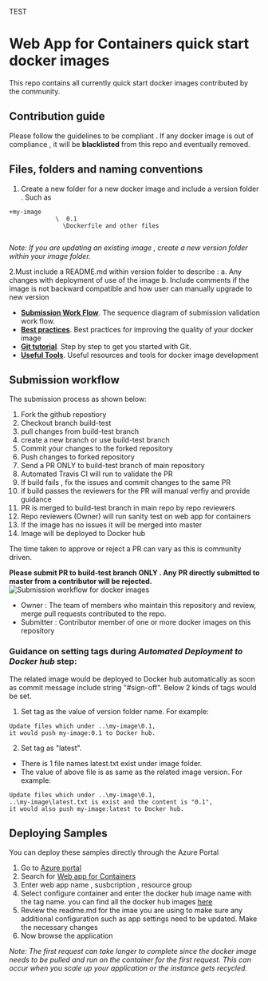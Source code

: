 
TEST

# Web App for Containers quick start docker images

This repo contains all currently quick start docker images contributed by the community.	

## Contribution guide

Please follow the guidelines to be compliant . If any docker image is out of compliance , it will be **blacklisted** from this repo and eventually removed. 

## Files, folders and naming conventions
1. Create a new folder for a new docker image and include a version folder . Such as 
```
+my-image
	         \  0.1 
		       \Dockerfile and other files 
		
```
 
 *Note:  If you are updating an existing image  , create a new version folder within your image folder.*
  
2.Must include a README.md within version folder to describe :
		a. Any changes with deployment of use of the image 
		b. Include comments if the image is not backward compatible and how user can manually upgrade to new version 

+ [**Submission Work Flow**](/contribution-guide/submissionvalidation.md). The sequence diagram of submission validation work flow.
+ [**Best practices**](/contribution-guide/best-practices.md). Best practices for improving the quality of your docker image
+ [**Git tutorial**](/contribution-guide/git-tutorial.md). Step by step to get you started with Git.
+ [**Useful Tools**](/contribution-guide/useful-tools.md). Useful resources and tools for docker image development

## Submission workflow 

The submission process as shown below: 

1. Fork the github repostiory
2. Checkout branch build-test
3. pull changes from build-test branch
4. create a new branch or use build-test branch
5. Commit your changes to the forked repository 
6. Push changes to forked repository
7. Send a PR ONLY to build-test branch of main repository
8. Automated Travis CI will run to validate the PR 
9. If build fails , fix the issues and commit changes to the same PR 
10. if build passes  the reviewers for the PR will manual verfiy and provide guidance 
11. PR is merged to build-test branch in main repo by repo reviewers 
12. Repo reviewers (Owner) will run sanity test on web app for containers 
13. If the image has no issues it will be merged into master 
14. Image will be deployed to Docker hub 

The time taken to approve or reject a PR can vary as this is community driven. 

**Please submit PR to build-test branch ONLY . Any PR directly submitted to master from a contributor will be rejected.** 
![Submission workflow for docker images](images/work-flow.png) 

- Owner  : The team of members who maintain this repository and review, merge pull requests contributed to the repo.
- Submitter : Contributor member of one or more docker images on this repository 


### Guidance on setting tags during *Automated Deployment to Docker hub* step:

The related image would be deployed to Docker hub automatically as soon as commit message include string "#sign-off". 
Below 2 kinds of tags would be set.
1. Set tag as the value of version folder name. For example:
```
Update files which under ..\my-image\0.1, 
it would push my-image:0.1 to Docker hub.
```
2. Set tag as "latest".
- There is 1 file names latest.txt exist under image folder.
- The value of above file is as same as the related image version.
For example: 
```
Update files which under ..\my-image\0.1, 
..\my-image\latest.txt is exist and the content is "0.1", 
it would also push my-image:latest to Docker hub.
```

## Deploying Samples
You can deploy these samples directly through the Azure Portal

1. Go to [Azure portal](https://portal.azure.com)
2. Search for [Web app for Containers](https://portal.azure.com#create/microsoft.appsvclinux)
3. Enter web app name , susbcription , resource group 
4. Select configure container and enter the docker hub image name with the tag name. you can find all the docker hub images [here](https://hub.docker.com/r/appsvcorg) 
5. Review the readme.md for the imae you are using to make sure any additional configuration such as app settings need to be updated. Make the necessary changes 
6. Now browse the application 

*Note: The first request can take longer to complete since the docker image needs to be pulled and run on the container for the first request. This can occur when you scale up your application or the instance gets recycled.*


